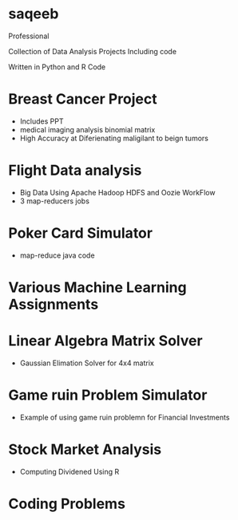 # saqeeb
Professional

Collection of Data Analysis Projects Including code

Written in Python and R Code

# Breast Cancer Project
- Includes PPT
- medical imaging analysis binomial matrix 
- High Accuracy at Diferienating maligilant to beign tumors
# Flight Data analysis
- Big Data Using Apache Hadoop HDFS and Oozie WorkFlow
- 3 map-reducers jobs
# Poker Card Simulator
- map-reduce java code

# Various Machine Learning Assignments 

# Linear Algebra Matrix Solver
- Gaussian Elimation Solver for 4x4 matrix

# Game ruin Problem Simulator
- Example of using game ruin problemn for Financial Investments

# Stock Market Analysis
- Computing Dividened Using R

# Coding Problems
